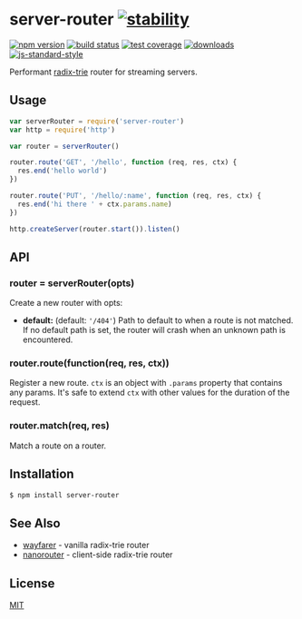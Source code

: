 # server-router [![stability][0]][1]
[![npm version][2]][3] [![build status][4]][5] [![test coverage][6]][7]
[![downloads][8]][9] [![js-standard-style][10]][11]

Performant [radix-trie](https://en.wikipedia.org/wiki/Radix_tree) router for
streaming servers.

## Usage
```js
var serverRouter = require('server-router')
var http = require('http')

var router = serverRouter()

router.route('GET', '/hello', function (req, res, ctx) {
  res.end('hello world')
})

router.route('PUT', '/hello/:name', function (req, res, ctx) {
  res.end('hi there ' + ctx.params.name)
})

http.createServer(router.start()).listen()
```

## API
### router = serverRouter(opts)
Create a new router with opts:
- __default:__ (default: `'/404'`) Path to default to when a route is not
  matched. If no default path is set, the router will crash when an unknown
  path is encountered.

### router.route(function(req, res, ctx))
Register a new route. `ctx` is an object with `.params` property that contains
any params. It's safe to extend `ctx` with other values for the duration of the
request.

### router.match(req, res)
Match a route on a router.

## Installation
```sh
$ npm install server-router
```

## See Also
- [wayfarer](https://github.com/yoshuawuyts/wayfarer) - vanilla radix-trie
  router
- [nanorouter](https://github.com/yoshuawuyts/nanorouter) - client-side
  radix-trie router

## License
[MIT](https://tldrlegal.com/license/mit-license)

[0]: https://img.shields.io/badge/stability-experimental-orange.svg?style=flat-square
[1]: https://nodejs.org/api/documentation.html#documentation_stability_index
[2]: https://img.shields.io/npm/v/server-router.svg?style=flat-square
[3]: https://npmjs.org/package/server-router
[4]: https://img.shields.io/travis/yoshuawuyts/server-router/master.svg?style=flat-square
[5]: https://travis-ci.org/yoshuawuyts/server-router
[6]: https://img.shields.io/codecov/c/github/yoshuawuyts/server-router/master.svg?style=flat-square
[7]: https://codecov.io/github/yoshuawuyts/server-router
[8]: http://img.shields.io/npm/dm/server-router.svg?style=flat-square
[9]: https://npmjs.org/package/server-router
[10]: https://img.shields.io/badge/code%20style-standard-brightgreen.svg?style=flat-square
[11]: https://github.com/feross/standard
[12]: https://github.com/yoshuawuyts/wayfarer
